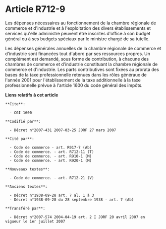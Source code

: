 # Article R712-9

Les dépenses nécessaires au fonctionnement de la chambre régionale de commerce et d'industrie et à l'exploitation des divers
établissements et services qu'elle administre peuvent être inscrites d'office à son budget général ou à ses budgets spéciaux
par le ministre chargé de sa tutelle.

Les dépenses générales annuelles de la chambre régionale de commerce et d'industrie sont financées tout d'abord par ses
ressources propres. Un complément est demandé, sous forme de contribution, à chacune des chambres de commerce et d'industrie
constituant la chambre régionale de commerce et d'industrie. Les parts contributives sont fixées au prorata des bases de la
taxe professionnelle retenues dans les rôles généraux de l'année 2001 pour l'établissement de la taxe additionnelle à la taxe
professionnelle prévue à l'article 1600 du code général des impôts.

**Liens relatifs à cet article**

	**Cite**:

	  - CGI 1600

	**Codifié par**:

	  - Décret n°2007-431 2007-03-25 JORF 27 mars 2007

	**Cité par**:

	  - Code de commerce - art. R917-7 (Ab)
	  - Code de commerce. - art. R712-11 (T)
	  - Code de commerce. - art. R910-1 (M)
	  - Code de commerce. - art. R920-1 (M)

	**Nouveaux textes**:

	  - Code de commerce. - art. R712-21 (V)

	**Anciens textes**:

	  - Décret n°1938-09-28 art. 7 al. 1 à 3
	  - Décret n°1938-09-28 du 28 septembre 1938 - art. 7 (Ab)

	**Transféré par**:

	  - Décret n°2007-574 2004-04-19 art. 2 I JORF 20 avril 2007 en vigueur le 1er juillet 2007
